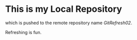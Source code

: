 # This is my Local Repository
which is pushed to the remote repository name *GitRefresh02*.

Refreshing is fun.